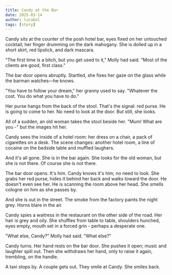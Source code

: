 ```yaml
---
title: Candy at the Bar
date: 2025-03-14
author: lucabol
tags: [story]
---
```

Candy sits at the counter of the posh hotel bar, eyes fixed on her untouched cocktail; her finger drumming on the dark mahogany. She is dolled up in a short skirt, red lipstick, and dark mascara.

"The first time is a bitch, but you get used to it," Molly had said. "Most of the clients are good, first class."

The bar door opens abruptly. Startled, she fixes her gaze on the glass while the barman watches—he knows.

"You have to follow your dream," her granny used to say. "Whatever the cost. You do what you have to do."

Her purse hangs from the back of the stool. That's the signal: red purse. He is going to come to her. No need to look at the door. But still, she looks.

All of a sudden, an old woman takes the stool beside her. "Mum! What are you -" but the images hit her.

Candy sees the inside of a hotel room: her dress on a chair, a pack of cigarettes on a desk. The scene changes: another hotel room, a line of cocaine on the bedside table and muffled laughers.

And it's all gone. She is in the bar again. She looks for the old woman, but she is not there. Of course she is not there.

The bar door opens. It's him. Candy knows it's him; no need to look. She grabs her red purse, hides it behind her back and walks toward the door. He doesn't even see her. He is scanning the room above her head. She smells cologne on him as she passes by.

And she is out in the street. The smoke from the factory paints the night grey. Horns blare in the air.

Candy spies a waitress in the restaurant on the other side of the road. Her hair is grey and oily. She shuffles from table to table, shoulders hunched, eyes empty, mouth set in a forced grin - perhaps a desperate one.

"What else, Candy?" Molly had said. "What else?"

Candy turns. Her hand rests on the bar door. She pushes it open; music and laughter spill out. Then she withdraws her hand, only to raise it again, trembling, on the handle.

A taxi stops by. A couple gets out. They smile at Candy. She smiles back.
